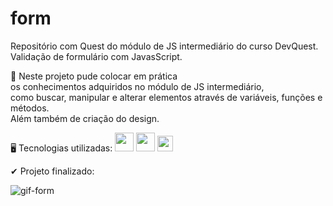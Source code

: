 # form
Repositório com Quest do módulo de JS intermediário do curso DevQuest. <br>
Validação de formulário com JavasScript.

📝 Neste projeto pude colocar em prática <br>
os conhecimentos adquiridos no módulo de JS intermediário, <br>
como buscar, manipular e alterar elementos através de variáveis, funções e métodos. <br>
Além também de criação do design. 


🖥 Tecnologias utilizadas: 
  <img width="30" src="https://media4.giphy.com/media/XAxylRMCdpbEWUAvr8/giphy.gif?cid=ecf05e471s3tok2zr2vvvpqv07qhbiihutv824szdy56dx4v&rid=giphy.gif&ct=s"/>
  <img width="30" src="https://media2.giphy.com/media/fsEaZldNC8A1PJ3mwp/giphy.gif?cid=790b7611d255f4e4463830af34cedd553551bff901d1b6df&rid=giphy.gif&ct=s"/>
  <img width="25" src="https://media0.giphy.com/media/ln7z2eWriiQAllfVcn/giphy.gif?cid=ecf05e470mrhq9y4g5vvtqbxdvflrmxnjguihuxrvttgs47s&rid=giphy.gif&ct=s"/>
  

✔ Projeto finalizado:

![gif-form](https://user-images.githubusercontent.com/97855964/177789252-d6c97fc0-13ce-41a6-8a0d-5f9b769f5693.gif)

